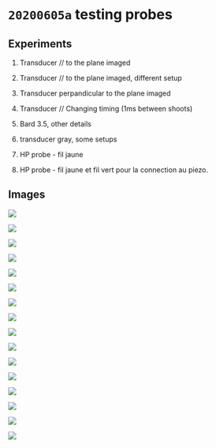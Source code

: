 # `20200605a` testing probes

## Experiments

1. Transducer // to the plane imaged
2. Transducer // to the plane imaged, different setup
3. Transducer perpandicular to the plane imaged
4. Transducer // Changing timing (1ms between shoots)
5. Bard 3.5, other details


6. transducer gray, some setups

7. HP probe - fil jaune
8. HP probe - fil jaune et fil vert pour la connection au piezo.


## Images


![](/matty/20200605a/images/20200605a-1.jpg)

![](/matty/20200605a/images/20200605a-1-fft.jpg)

![](/matty/20200605a/images/20200605a-2.jpg)

![](/matty/20200605a/images/20200605a-2-fft.jpg)

![](/matty/20200605a/images/20200605a-3.jpg)

![](/matty/20200605a/images/20200605a-3-fft.jpg)

![](/matty/20200605a/images/20200605a-4.jpg)

![](/matty/20200605a/images/20200605a-4-fft.jpg)

![](/matty/20200605a/images/20200605a-5.jpg)

![](/matty/20200605a/images/20200605a-5-fft.jpg)

![](/matty/20200605a/images/20200605a-6.jpg)

![](/matty/20200605a/images/20200605a-6-fft.jpg)

![](/matty/20200605a/images/20200605a-7.jpg)

![](/matty/20200605a/images/20200605a-7-fft.jpg)

![](/matty/20200605a/images/20200605a-8.jpg)

![](/matty/20200605a/images/20200605a-8-fft.jpg)

